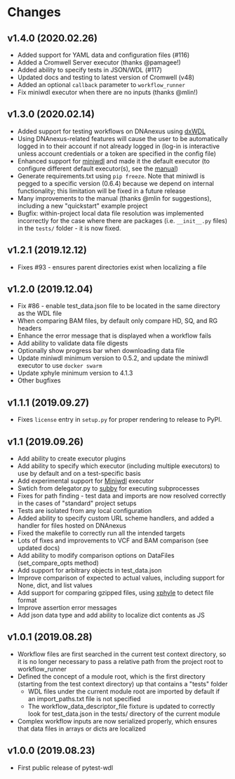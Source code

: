 # Changes

## v1.4.0 (2020.02.26)

* Added support for YAML data and configuration files (#116)
* Added a Cromwell Server executor (thanks @pamagee!)
* Added ability to specify tests in JSON/WDL (#117)
* Updated docs and testing to latest version of Cromwell (v48)
* Added an optional `callback` parameter to `workflow_runner`
* Fix miniwdl executor when there are no inputs (thanks @mlin!)

## v1.3.0 (2020.02.14)

* Added support for testing workflows on DNAnexus using [dxWDL](https://github.com/dnanexus/dxWDL)
* Using DNAnexus-related features will cause the user to be automatically logged in to their account if not already logged in (log-in is interactive unless account credentials or a token are specified in the config file)
* Enhanced support for [miniwdl]() and made it the default executor (to configure different default executor(s), see the [manual](https://pytest-wdl.readthedocs.io/en/stable/manual.html#configuration))
* Generate requirements.txt using `pip freeze`. Note that miniwdl is pegged to a specific version (0.6.4) because we depend on internal functionality; this limitation will be fixed in a future release
* Many improvements to the manual (thanks @mlin for suggestions), including a new "quickstart" example project
* Bugfix: within-project local data file resolution was implemented incorrectly for the case where there are packages (i.e. `__init__.py` files) in the `tests/` folder - it is now fixed.
    
## v1.2.1 (2019.12.12)

* Fixes #93 - ensures parent directories exist when localizing a file

## v1.2.0 (2019.12.04)

* Fix #86 - enable test_data.json file to be located in the same directory as the WDL file
* When comparing BAM files, by default only compare HD, SQ, and RG headers
* Enhance the error message that is displayed when a workflow fails
* Add ability to validate data file digests
* Optionally show progress bar when downloading data file
* Update miniwdl minimum version to 0.5.2, and update the miniwdl executor to use `docker swarm`
* Update xphyle minimum version to 4.1.3
* Other bugfixes

## v1.1.1 (2019.09.27)

* Fixes `license` entry in `setup.py` for proper rendering to release to PyPI.

## v1.1 (2019.09.26)

* Add ability to create executor plugins
* Add ability to specify which executor (including multiple executors) to use by default and on a test-specific basis
* Add experimental support for [Miniwdl](https://github.com/chanzuckerberg/miniwdl) executor
* Swtich from delegator.py to [subby](https://github.com/jdidion/subby) for executing subprocesses
* Fixes for path finding - test data and imports are now resolved correctly in the cases of "standard" project setups
* Tests are isolated from any local configuration
* Added ability to specify custom URL scheme handlers, and added a handler for files hosted on DNAnexus
* Fixed the makefile to correctly run all the intended targets
* Lots of fixes and improvements to VCF and BAM comparison (see updated docs)
* Add ability to modify comparison options on DataFiles (set_compare_opts method)
* Add support for arbitrary objects in test_data.json
* Improve comparison of expected to actual values, including support for None, dict, and list values
* Add support for comparing gzipped files, using [xphyle](https://github.com/jdidion/xphyle) to detect file format
* Improve assertion error messages
* Add json data type and add ability to localize dict contents as JS

## v1.0.1 (2019.08.28)

* Workflow files are first searched in the current test context directory, so it is no longer necessary to pass a relative path from the project root to workflow_runner
* Defined the concept of a module root, which is the first directory (starting from the test context directory) up that contains a "tests" folder
    * WDL files under the current module root are imported by default if an import_paths.txt file is not specified
    * The workflow_data_descriptor_file fixture is updated to correctly look for test_data.json in the tests/ directory of the current module
* Complex workflow inputs are now serialized properly, which ensures that data files in arrays or dicts are localized

## v1.0.0 (2019.08.23)

* First public release of pytest-wdl

